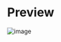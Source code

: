 # Preview
![image](https://user-images.githubusercontent.com/54380152/174438357-a52fd762-1542-4f54-802a-0d4dfdcbcb9a.png)
